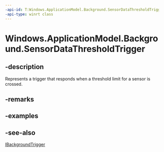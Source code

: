 ----api-id: T:Windows.ApplicationModel.Background.SensorDataThresholdTrigger
-api-type: winrt class
---<!-- Class syntax.public class SensorDataThresholdTrigger : Windows.ApplicationModel.Background.IBackgroundTrigger, Windows.ApplicationModel.Background.ISensorDataThresholdTrigger--># Windows.ApplicationModel.Background.SensorDataThresholdTrigger## -descriptionRepresents a trigger that responds when a threshold limit for a sensor is crossed.## -remarks## -examples## -see-also[IBackgroundTrigger](ibackgroundtrigger.md)